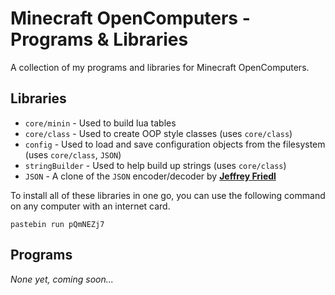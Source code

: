 # Minecraft OpenComputers - Programs & Libraries

A collection of my programs and libraries for Minecraft OpenComputers.

## Libraries

- `core/minin` - Used to build lua tables
- `core/class` - Used to create OOP style classes (uses `core/class`)
- `config` - Used to load and save configuration objects from the filesystem (uses `core/class`, `JSON`)
- `stringBuilder` - Used to help build up strings (uses `core/class`)
- `JSON` - A clone of the `JSON` encoder/decoder by **[Jeffrey Friedl](http://regex.info/blog/lua/json)**

To install all of these libraries in one go, you can use the following command on any computer with an internet card.

`pastebin run pQmNEZj7`

## Programs

_None yet, coming soon..._
